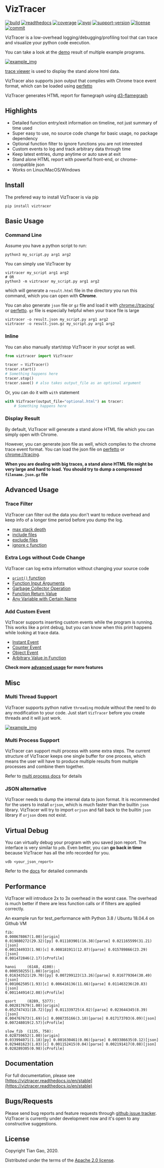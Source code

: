 # VizTracer

[![build](https://github.com/gaogaotiantian/viztracer/workflows/build/badge.svg)](https://github.com/gaogaotiantian/viztracer/actions?query=workflow%3Abuild)  [![readthedocs](https://img.shields.io/readthedocs/viztracer)](https://viztracer.readthedocs.io/en/stable/)  [![coverage](https://img.shields.io/codecov/c/github/gaogaotiantian/viztracer)](https://codecov.io/gh/gaogaotiantian/viztracer)  [![pypi](https://img.shields.io/pypi/v/viztracer.svg)](https://pypi.org/project/viztracer/)  [![support-version](https://img.shields.io/pypi/pyversions/viztracer)](https://img.shields.io/pypi/pyversions/viztracer)  [![license](https://img.shields.io/github/license/gaogaotiantian/viztracer)](https://github.com/gaogaotiantian/viztracer/blob/master/LICENSE)  [![commit](https://img.shields.io/github/last-commit/gaogaotiantian/viztracer)](https://github.com/gaogaotiantian/viztracer/commits/master)

VizTracer is a low-overhead logging/debugging/profiling tool that can trace and visualize your python code execution.

You can take a look at the [demo](http://www.minkoder.com/viztracer/result.html) result of multiple example programs.

[![example_img](https://github.com/gaogaotiantian/viztracer/blob/master/img/example.png)](https://github.com/gaogaotiantian/viztracer/blob/master/img/example.png)

[trace viewer](https://chromium.googlesource.com/catapult) is used to display the stand alone html data.

VizTracer also supports json output that complies with Chrome trace event format, which can be loaded using [perfetto](https://ui.perfetto.dev/)

VizTracer generates HTML report for flamegraph using [d3-flamegraph](https://github.com/spiermar/d3-flame-graph)

## Highlights

* Detailed function entry/exit information on timeline, not just summary of time used
* Super easy to use, no source code change for basic usage, no package dependency
* Optional function filter to ignore functions you are not interested 
* Custom events to log and track arbitrary data through time
* Keep latest entries, dump anytime or auto save at exit
* Stand alone HTML report with powerful front-end, or chrome-compatible json 
* Works on Linux/MacOS/Windows

## Install

The prefered way to install VizTracer is via pip

```
pip install viztracer
```

## Basic Usage

### Command Line

Assume you have a python script to run:

```
python3 my_script.py arg1 arg2
```

You can simply use VizTracer by

```
viztracer my_script arg1 arg2
# OR
python3 -m viztracer my_script.py arg1 arg2
```

which will generate a ```result.html``` file in the directory you run this command, which you can open with **Chrome**.

You can also generate ```json``` file or ```gz``` file and load it with [chrome://tracing/](chrome://tracing/) or [perfetto](https://ui.perfetto.dev/). ```gz``` file is especially helpful when your trace file is large

```
viztracer -o result.json my_script.py arg1 arg2
viztracer -o result.json.gz my_script.py arg1 arg2
```

### Inline

You can also manually start/stop VizTracer in your script as well.

```python
from viztracer import VizTracer

tracer = VizTracer()
tracer.start()
# Something happens here
tracer.stop()
tracer.save() # also takes output_file as an optional argument
```

Or, you can do it with ```with``` statement

```python
with VizTracer(output_file="optional.html") as tracer:
    # Something happens here
```


### Display Result

By default, VizTracer will generate a stand alone HTML file which you can simply open with Chrome.

However, you can generate json file as well, which complies to the chrome trace event format. You can load the json file on [perfetto](https://ui.perfetto.dev/) or [chrome://tracing](chrome://tracing/).

**When you are dealing with big traces, a stand alone HTML file might be very large and hard to load. You should try to dump a compressed ```filename.json.gz``` file**

## Advanced Usage

### Trace Filter

VizTracer can filter out the data you don't want to reduce overhead and keep info of a longer time period before you dump the log. 

* [max stack depth](https://viztracer.readthedocs.io/en/stable/viztracer.html#VizTracer.max_stack_depth)
* [include files](https://viztracer.readthedocs.io/en/stable/viztracer.html#VizTracer.include_files)
* [exclude files](https://viztracer.readthedocs.io/en/stable/viztracer.html#VizTracer.exclude_files)
* [ignore c function](https://viztracer.readthedocs.io/en/stable/viztracer.html#VizTracer.ignore_c_function)

### Extra Logs without Code Change

VizTracer can log extra information without changing your source code

* [```print()``` function](https://viztracer.readthedocs.io/en/stable/advanced_usage.html#log-print)
* [Function Input Arguments](https://viztracer.readthedocs.io/en/stable/advanced_usage.html#log-function-arguments)
* [Garbage Collector Operation](https://viztracer.readthedocs.io/en/stable/advanced_usage.html#log-garbage-collector)
* [Function Return Value](https://viztracer.readthedocs.io/en/stable/advanced_usage.html#log-return-value)
* [Any Variable with Certain Name](https://viztracer.readthedocs.io/en/stable/advanced_usage.html#log-variable)

### Add Custom Event

VizTracer supports inserting custom events while the program is running. This works like a print debug, but you can know when this print happens while looking at trace data. 

* [Instant Event](https://viztracer.readthedocs.io/en/stable/viztracer.html#VizTracer.add_instant)
* [Counter Event](https://viztracer.readthedocs.io/en/stable/custom_event.html#VizCounter)
* [Object Event](https://viztracer.readthedocs.io/en/stable/custom_event.html#VizObject)
* [Arbitrary Value in Function](https://viztracer.readthedocs.io/en/stable/viztracer.html#VizTracer.add_functionarg)

**Check more [advanced usage](https://viztracer.readthedocs.io/en/stable/advanced_usage.html) for more features**

## Misc

### Multi Thread Support

VizTracer supports python native ```threading``` module without the need to do any modification to your code. Just start ```VizTracer``` before you create threads and it will just work.

[![example_img](https://github.com/gaogaotiantian/viztracer/blob/master/img/multithread_example.png)](https://github.com/gaogaotiantian/viztracer/blob/master/img/example.png)


### Multi Process Support

VizTracer can support multi process with some extra steps. The current structure of VizTracer keeps one single buffer for one process, which means the user will have to produce multiple results from multiple processes and combine them together. 

Refer to [multi process docs](https://viztracer.readthedocs.io/en/stable/multi_process.html) for details

### JSON alternative 

VizTracer needs to dump the internal data to json format. It is recommended for the users to install ```orjson```, which is much faster than the builtin ```json``` library. VizTracer will try to import ```orjson``` and fall back to the builtin ```json``` library if ```orjson``` does not exist.

## Virtual Debug

You can virtually debug your program with you saved json report. The interface is very similar to ```pdb```. Even better, you can **go back in time**
because VizTracer has all the info recorded for you.

```
vdb <your_json_report>
```

Refer to the [docs](https://viztracer.readthedocs.io/en/stable/virtual_debug.html) for detailed commands

## Performance

VizTracer will introduce 2x to 3x overhead in the worst case. The overhead is much better if there are less function calls or if filters are applied correctly.

An example run for test_performance with Python 3.8 / Ubuntu 18.04.4 on Github VM

```
fib:
0.000678067(1.00)[origin] 
0.019880272(29.32)[py] 0.011103901(16.38)[parse] 0.021165599(31.21)[json] 
0.001344933(1.98)[c] 0.008181911(12.07)[parse] 0.015789866(23.29)[json] 
0.001472846(2.17)[cProfile]  

hanoi     (6148, 4100):
0.000550255(1.00)[origin] 
0.016343521(29.70)[py] 0.007299123(13.26)[parse] 0.016779364(30.49)[json] 
0.001062505(1.93)[c] 0.006416136(11.66)[parse] 0.011463236(20.83)[json] 
0.001144914(2.08)[cProfile] 

qsort     (8289, 5377):
0.002817679(1.00)[origin] 
0.052747431(18.72)[py] 0.011339725(4.02)[parse] 0.023644345(8.39)[json] 
0.004767673(1.69)[c] 0.008735166(3.10)[parse] 0.017173703(6.09)[json] 
0.007248019(2.57)[cProfile] 

slow_fib  (1135, 758):
0.028759652(1.00)[origin] 
0.033994071(1.18)[py] 0.001630461(0.06)[parse] 0.003386635(0.12)[json] 
0.029481623(1.03)[c] 0.001152415(0.04)[parse] 0.002191417(0.08)[json] 
0.028289305(0.98)[cProfile] 
```

## Documentation 

For full documentation, please see [https://viztracer.readthedocs.io/en/stable](https://viztracer.readthedocs.io/en/stable)

## Bugs/Requests

Please send bug reports and feature requests through [github issue tracker](https://github.com/gaogaotiantian/viztracer/issues). VizTracer is currently under development now and it's open to any constructive suggestions.

## License

Copyright Tian Gao, 2020.

Distributed under the terms of the  [Apache 2.0 license](https://github.com/gaogaotiantian/viztracer/blob/master/LICENSE).
